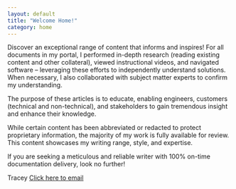 ```yaml
---
layout: default
title: "Welcome Home!"
category: home
---
```

Discover an exceptional range of content that informs and inspires! For all documents in my portal, I performed in-depth research (reading existing content and other collateral), viewed instructional videos, and navigated software – leveraging these efforts to independently understand solutions. When necessary, I also collaborated with subject matter experts to confirm my understanding. 

The purpose of these articles is to educate, enabling engineers, customers (technical and non-technical), and stakeholders to gain tremendous insight and enhance their knowledge.

While certain content has been abbreviated or redacted to protect proprietary information, the majority of my work is fully available for review. This content showcases my writing range, style, and expertise.

If you are seeking a meticulous and reliable writer with 100% on-time documentation delivery, look no further!

Tracey
[Click here to email](mailto:th.write.hand@gmail.com)
